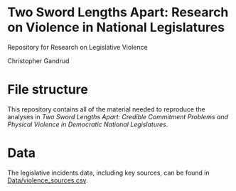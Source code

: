 Two Sword Lengths Apart: Research on Violence in National Legislatures
===================

Repository for Research on Legislative Violence

Christopher Gandrud

# File structure

This repository contains all of the material needed to reproduce the analyses
in *Two Sword Lengths Apart: Credible Commitment Problems and Physical Violence
in Democratic National Legislatures*.  


# Data

The legislative incidents data, including key sources, can be found in
[Data/violence_sources.csv](Data/violence_sources.csv).
